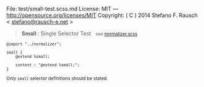 File:      test/small-test.scss.md
License:   MIT — http://opensource.org/licenses/MIT
Copyright: ( C ) 2014 Stefano F. Rausch < stefano@rausch-e.net >

> **Small** : Single Selector Test  
> <small> see [normalizer.scss](../_normalizer.scss.md) </smalll>

    @import "../normalizer";

    small {
        @extend %small;

        content : "@extend %small;";
    }

Only `small` selector definitions should be stated.
